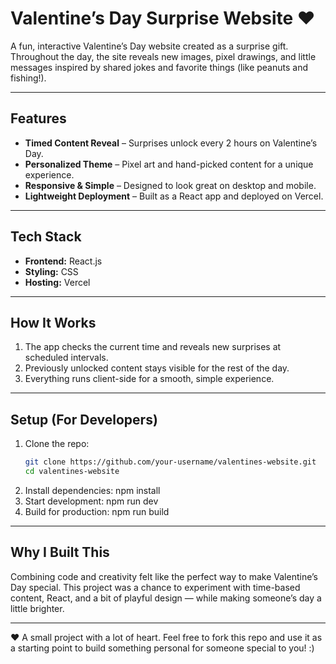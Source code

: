 # Valentine’s Day Surprise Website ❤️  

A fun, interactive Valentine’s Day website created as a surprise gift.  
Throughout the day, the site reveals new images, pixel drawings, and little messages inspired by shared jokes and favorite things (like peanuts and fishing!).

---

## Features  

- **Timed Content Reveal** – Surprises unlock every 2 hours on Valentine’s Day.  
- **Personalized Theme** – Pixel art and hand-picked content for a unique experience.  
- **Responsive & Simple** – Designed to look great on desktop and mobile.  
- **Lightweight Deployment** – Built as a React app and deployed on Vercel.  

---

## Tech Stack  

- **Frontend:** React.js  
- **Styling:** CSS  
- **Hosting:** Vercel  

---

## How It Works  

1. The app checks the current time and reveals new surprises at scheduled intervals.  
2. Previously unlocked content stays visible for the rest of the day.  
3. Everything runs client-side for a smooth, simple experience.

---

## Setup (For Developers)  

1. Clone the repo:  
   ```bash
   git clone https://github.com/your-username/valentines-website.git
   cd valentines-website
2. Install dependencies:
   npm install
3. Start development:
   npm run dev
4. Build for production:
   npm run build

---

## Why I Built This
Combining code and creativity felt like the perfect way to make Valentine’s Day special.
This project was a chance to experiment with time-based content, React, and a bit of playful design — while making someone’s day a little brighter.

--- 

❤️ A small project with a lot of heart. Feel free to fork this repo and use it as a starting point to build something personal for someone special to you! :) 

